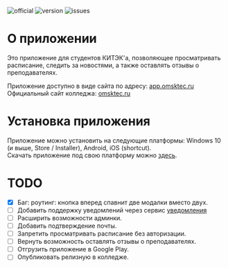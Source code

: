 ![official](https://img.shields.io/badge/%D0%9A%D0%98%D0%A2%D0%AD%D0%9A-%D0%BE%D1%84%D0%B8%D1%86%D0%B8%D0%B0%D0%BB%D1%8C%D0%BD%D0%BE%D0%B5%20%D0%BF%D1%80%D0%B8%D0%BB%D0%BE%D0%B6%D0%B5%D0%BD%D0%B8%D0%B5-brightgreen)
![version](https://img.shields.io/badge/1.1.1-%D1%82%D0%B5%D0%BA%D1%83%D1%89%D0%B0%D1%8F%20%D0%B2%D0%B5%D1%80%D1%81%D0%B8%D1%8F-blueviolet)
![issues](https://img.shields.io/github/issues/LukasAndreano/kitek-app)

# О приложении
Это приложение для студентов КИТЭК'а, позволяющее просматривать расписание, следить за новостями, а также оставлять отзывы о преподавателях.

Приложение доступно в виде сайта по адресу: [app.omsktec.ru](https://app.omsktec.ru/)  
Официальный сайт колледжа: [omsktec.ru](https://omsktec.ru/)

# Установка приложения
Приложение можно установить на следующие платформы: Windows 10 (и выше, Store / Installer), Android, iOS (shortcut).  
Скачать приложение под свою платформу можно [здесь](https://github.com/LukasAndreano/kitek-app/releases/tag/v1.1.1).

# TODO
- [x] Баг: роутинг: кнопка вперед спавнит две модалки вместо двух.
- [ ] Добавить поддержку уведомлений через сервис [уведомления](https://vk.com/app7915893)
- [ ] Расширить возможности админки.
- [ ] Добавить подтверждение почты.
- [ ] Запретить просматривать расписание без авторизации.
- [ ] Вернуть возможность оставлять отзывы о преподавателях.
- [ ] Отгрузить приложение в Google Play.
- [ ] Опубликовать релизную в колледже.
